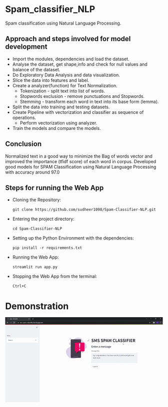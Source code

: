 # Spam_classifier_NLP
Spam classification using Natural Language Processing.
## Approach and steps involved for model development

- Import the modules, dependencies and load the dataset.
- Analyse the dataset, get shape,info and check for null values and balance of the dataset.
- Do Exploratory Data Analysis and data visualization.
- Slice the data into features and label.
- Create a analyzer(function) for Text Normalization.
  - Tokenization - split text into list of words.
  - Stopwords exclusion - remove punctuations and Stopwords.
  - Stemming - transform each word in text into its base form (lemma).
- Split the data into training and testing datasets.
- Create Pipeline with vectorization and classifier as sequence of operations.
  - Perform vectorization using analyzer.
- Train the models and compare the models.

## Conclusion

Normalized text in a good way to minimize the Bag of words vector and improved the importance (tfidf score) of each word in corpus. Developed good models for SPAM Classification using Natural Language Processing with accuracy around 97.0

## Steps for running the Web App

- Cloning the Repository:

      git clone https://github.com/sudheer1098/Spam-Classifier-NLP.git

- Entering the project directory:

      cd Spam-Classifier-NLP

- Setting up the Python Environment with the dependencies:

      pip install -r requirements.txt

- Running the Web App:

      streamlit run app.py

- Stopping the Web App from the terminal:

      Ctrl+C

# Demonstration

![](Media/demo-video.gif)
